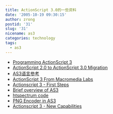 ```yaml
---
title: ActionScript 3.0的一些资料
date: '2005-10-19 09:30:15'
author: zrong
postid: '31'
slug: '31'
nicename: as3
categories: technology
tags:
  - as3
---
```


-   [Programming ActionScript
    3](http://livedocs.macromedia.com/labs/1/flex/wwhelp/wwhimpl/js/html/wwhelp.htm?href=Part5_ProgAS.html)
-   [ActionScript 2.0 to ActionScript 3.0
    Migration](http://livedocs.macromedia.com/labs/1/flex/langref/migration.html)
-   [AS3语言参考](http://livedocs.macromedia.com/labs/1/flex/langref/index.html)
-   [ActionScript 3 From Macromedia
    Labs](http://labs.macromedia.com/wiki/index.php/ActionScript_3)
-   [Actionscript 3 - First Steps](http://www.helpqlodhelp.com/blog/)
-   [Brief overview of AS3](http://www.flashmagazine.com/1218.htm)
-   [htspectrum code](tp://www.richapps.de/?p=23Sound)
-   [PNG Encoder in
    AS3](http://www.kaourantin.net/2005/10/png-encoder-in-as3.html)
-   [Actionscript 3 - New
    Capabilities](http://www.flashguru.co.uk/actionscript-3-new-capabilities/)

